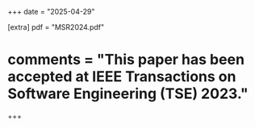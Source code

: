+++
date = "2025-04-29"


[extra]
pdf = "MSR2024.pdf"
# comments = "This paper has been accepted at IEEE Transactions on Software Engineering (TSE) 2023."
+++
